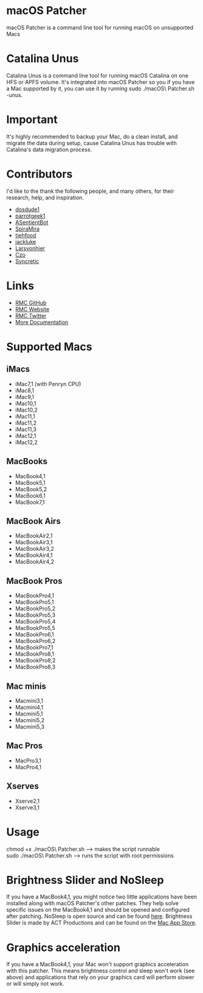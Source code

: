 # macOS Patcher
macOS Patcher is a command line tool for running macOS on unsupported Macs

# Catalina Unus
Catalina Unus is a command line tool for running macOS Catalina on one HFS or APFS volume. It's integrated into macOS Patcher so you if you have a Mac supported by it, you can use it by running sudo ./macOS\ Patcher.sh -unus.

# Important
It's highly recommended to backup your Mac, do a clean install, and migrate the data during setup, cause Catalina Unus has trouble with Catalina's data migration process.

# Contributors
I'd like to the thank the following people, and many others, for their research, help, and inspiration.
- [dosdude1](https://forums.macrumors.com/members/669685/)
- [parrotgeek1](https://forums.macrumors.com/members/1033441/)
- [ASentientBot](https://forums.macrumors.com/members/1135186/)
- [SpiraMira](https://github.com/SpiraMira)
- [tiehfood](https://github.com/tiehfood)
- [jackluke](https://forums.macrumors.com/members/1133911/)
- [Larsvonhier](https://forums.macrumors.com/members/1041077/)
- [Czo](https://forums.macrumors.com/members/263182/)
- [Syncretic](https://forums.macrumors.com/members/1173816/)

# Links
- [RMC GitHub](https://github.com/rmc-team)
- [RMC Website](https://www.rmc-team.ch/)
- [RMC Twitter](https://twitter.com/_rmcteam)
- [More Documentation](https://www.rmc-team.ch/patcher)

# Supported Macs
## iMacs
-   iMac7,1 (with Penryn CPU)
-   iMac8,1
-   iMac9,1
-   iMac10,1
-   iMac10,2
-   iMac11,1
-   iMac11,2
-   iMac11,3
-   iMac12,1
-   iMac12,2
## MacBooks
-   MacBook4,1
-   MacBook5,1
-   MacBook5,2
-   MacBook6,1
-   MacBook7,1
## MacBook Airs
-   MacBookAir2,1
-   MacBookAir3,1
-   MacBookAir3,2
-   MacBookAir4,1
-   MacBookAir4,2
## MacBook Pros
-   MacBookPro4,1
-   MacBookPro5,1
-   MacBookPro5,2
-   MacBookPro5,3
-   MacBookPro5,4
-   MacBookPro5,5
-   MacBookPro6,1
-   MacBookPro6,2
-   MacBookPro7,1
-   MacBookPro8,1
-   MacBookPro8,2
-   MacBookPro8,3
## Mac minis
-   Macmini3,1
-   Macmini4,1
-   Macmini5,1
-   Macmini5,2
-   Macmini5,3
## Mac Pros
-   MacPro3,1
-   MacPro4,1
## Xserves
-   Xserve2,1
-   Xserve3,1

# Usage
chmod +x ./macOS\ Patcher.sh —> makes the script runnable  
sudo ./macOS\ Patcher.sh —> runs the script with root permissions  

# Brightness Slider and NoSleep
If you have a MacBook4,1, you might notice two little applications have been installed along with macOS Patcher's other patches. They help solve specific issues on the MacBook4,1 and should be opened and configured after patching. NoSleep is open source and can be found [here](https://github.com/integralpro/nosleep). Brightness Slider is made by ACT Productions and can be found on the [Mac App Store](http://itunes.apple.com/us/app/brightness-control/id456624497?ls=1&mt=12).

# Graphics acceleration
If you have a MacBook4,1, your Mac won't support graphics acceleration with this patcher. This means brightness control and sleep won't work (see above) and applications that rely on your graphics card will perform slower or will simply not work.
